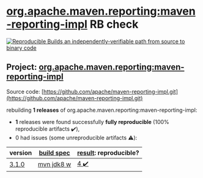 [org.apache.maven.reporting:maven-reporting-impl](https://search.maven.org/artifact/org.apache.maven.reporting/maven-reporting-impl/) RB check
=======

[![Reproducible Builds](https://reproducible-builds.org/images/logos/rb.svg) an independently-verifiable path from source to binary code](https://reproducible-builds.org/)

## Project: [org.apache.maven.reporting:maven-reporting-impl](https://search.maven.org/artifact/org.apache.maven.reporting/maven-reporting-impl/)

Source code: [https://github.com/apache/maven-reporting-impl.git](https://github.com/apache/maven-reporting-impl.git)

rebuilding **1 releases** of org.apache.maven.reporting:maven-reporting-impl:
- **1** releases were found successfully **fully reproducible** (100% reproducible artifacts :heavy_check_mark:),
- 0 had issues (some unreproducible artifacts :warning:):

| version | [build spec](BUILDSPEC.md) | [result](https://reproducible-builds.org/docs/jvm/): reproducible? |
| -- | --------- | ------ |
| [3.1.0](https://search.maven.org/artifact/org.apache.maven.reporting/maven-reporting-impl/3.1.0/pom) | [mvn jdk8 w](maven-reporting-impl-3.1.0.buildspec) | [4 :heavy_check_mark: ](maven-reporting-impl-3.1.0.buildcompare) |
